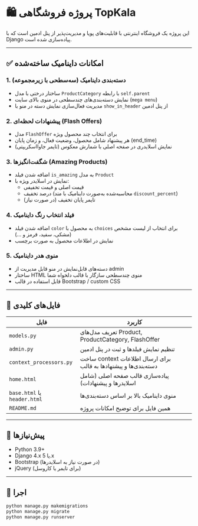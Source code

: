# 🛍️ پروژه فروشگاهی TopKala

این پروژه یک فروشگاه اینترنتی با قابلیت‌های پویا و مدیریت‌پذیر از پنل ادمین است که با Django پیاده‌سازی شده است.

---

## ✅ امکانات داینامیک ساخته‌شده

### 1. دسته‌بندی داینامیک (سه‌سطحی با زیرمجموعه)
- ساختار درختی با مدل `ProductCategory` با رابطه `self.parent`
- نمایش دسته‌بندی‌های چندسطحی در منوی بالای سایت (`mega menu`)
- مدیریت فعال‌سازی نمایش دسته در منو با `show_in_header` از پنل ادمین

### 2. پیشنهادات لحظه‌ای (Flash Offers)
- مدل `FlashOffer` برای انتخاب چند محصول ویژه
- هر پیشنهاد شامل محصول، وضعیت فعال، و زمان پایان (end_time)
- نمایش اسلایدری در صفحه اصلی با شمارش معکوس (تایمر جاوااسکریپتی)

### 3. شگفت‌انگیزها (Amazing Products)
- اضافه شدن فیلد `is_amazing` به مدل `Product`
- نمایش در اسلایدر ویژه با:
  - قیمت اصلی و قیمت تخفیفی
  - درصد تخفیف (محاسبه‌شده به‌صورت داینامیک با متد `discount_percent`)
  - تایمر پایان تخفیف (در صورت نیاز)

### 4. فیلد انتخاب رنگ داینامیک
- اضافه شدن فیلد `color` به محصول با `choices` برای انتخاب از لیست مشخص (مشکی، سفید، قرمز و ...)
- نمایش در اطلاعات محصول به صورت برچسب

### 5. منوی هدر داینامیک
- دسته‌های قابل‌نمایش در منو قابل مدیریت از admin
- ساختار HTML منوی چندسطحی سازگار با قالب دلخواه شما
- قابل استفاده در قالب Bootstrap / custom CSS

---

## 🔧 فایل‌های کلیدی

| فایل | کاربرد |
|------|--------|
| `models.py` | تعریف مدل‌های Product, ProductCategory, FlashOffer |
| `admin.py` | تنظیم نمایش فیلدها و ثبت در پنل ادمین |
| `context_processors.py` | ساخت context برای ارسال اطلاعات دسته‌بندی‌ها و پیشنهادها به قالب |
| `home.html` | پیاده‌سازی قالب صفحه اصلی (شامل اسلایدرها و پیشنهادات) |
| `base.html` یا `header.html` | منوی داینامیک بالا بر اساس دسته‌بندی‌ها |
| `README.md` | همین فایل برای توضیح امکانات پروژه |

---

## 🧰 پیش‌نیازها

- Python 3.9+
- Django 4.x یا 5.x
- Bootstrap (در صورت نیاز به اسلایدرها)
- jQuery (برای تایمر یا کاروسل)

---

## 🏁 اجرا

```bash
python manage.py makemigrations
python manage.py migrate
python manage.py runserver

